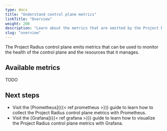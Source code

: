 ```yaml
---
type: docs
title: "Understand control plane metrics"
linkTitle: "Overview"
weight: 200
description: "Learn about the metrics that are omitted by the Project Radius control plane"
slug: "overview"
---
```


The Project Radius control plane emits metrics that can be used to monitor the health of the control plane and the resources that it manages.

## Available metrics

TODO

## Next steps

- Visit the [Prometheus]({{< ref prometheus >}}) guide to learn how to collect the Project Radius control plane metrics with Prometheus.
- Visit the [Grafana]({{< ref grafana >}}) guide to learn how to visualize the Project Radius control plane metrics with Grafana.
